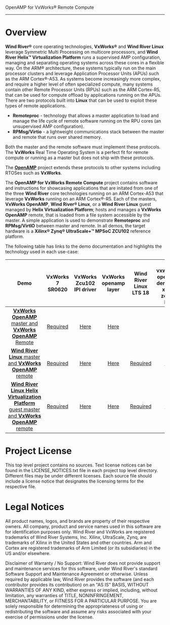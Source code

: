OpenAMP for VxWorks® Remote Compute

---

# Overview
**Wind River®** core operating technologies, **VxWorks®** and **Wind River Linux** leverage Symmetric Multi Processing on multicore processors, and **Wind River Helix™ Virtualization Platform** 
 runs a supervised AMP configuration, managing and separating operating systems across these cores in a flexible way.  On the ARM® architecture, these systems typically run on the main processor clusters and leverage Application Processor Units (APUs) such as the ARM Cortex®-A53.  As systems become increasingly more complex, and require a higher level of often specialized compute, many systems contain other Remote Processor Units (RPUs) such as the ARM Cortex-R5, that can be used for compute offload by applications running on the APUs.  There are two protocols built into **Linux** that can be used to exploit these types of remote applications.  
* **Remoteproc** - technology that allows a master application to load and manage the life cycle of remote software running on the RPU cores (an unsupervised AMP configuration).
* **RPMsg/Virtio** - a lightweight communications stack between the master and remote that runs over shared memory.

Both the master and the remote software must implement these protocols.
The **VxWorks** Real Time Operating System is a perfect fit for remote compute or running as a master but does not ship with these protocols.

The [**OpenAMP**](https://github.com/OpenAMP) project extends these protocols to other systems including RTOSes such as **VxWorks**.

The **OpenAMP for VxWorks Remote Compute** project contains software and instructions for showcasing applications that are initated from one of the three **Wind River** core technologies running on an ARM Cortex-A53 that leverage **VxWorks** running on an ARM Cortex®-R5. Each of the masters,  **VxWorks OpenAMP**, **Wind River® Linux**, or a **Wind River Linux** guest managed by **Helix Virtualization Platform**; hosts and manages a **VxWorks OpenAMP** remote, that is loaded from a file system accessible by the master. A simple application is used to demonstrate **Remoteproc** and **RPMsg/VirtIO** between master and remote. In all demos, the target hardware is a **Xilinx® Zynq® UltraScale+™ MPSoC ZCU102** reference platform. 

The following table has links to the demo documentation and highlights the technology used in each use-case:  

Demo | VxWorks 7 SR0620 | VxWorks Zcu102 IPI driver | VxWorks openamp layer | Wind River Linux LTS 18 | wr-vxworks7-openamp-demo-for-xilinx-zcu102 layer | Helix Virtualization Platform SR0620 and wr-vxvirt-arm64 layer | BOOT.BIN  
:---: |:---:|:---:|:---:|:---:|:---:|:---:|:---:
[**VxWorks OpenAMP** master and **VxWorks OpenAMP** Remote](https://github.com/Wind-River/vxworks7-openamp-layer-for-zcu102) | [Required](https://www.windriver.com/products/vxworks/) | [Here](https://github.com/Wind-River/vxworks7-ipi-driver-for-zcu102) | [Here](https://github.com/Wind-River/vxworks7-openamp-layer-for-zcu102) | | | | [2018.1 (Tested)](https://xilinx-wiki.atlassian.net/wiki/spaces/A/pages/18841902/2018.1+u-boot+release+notes#id-2018.1u-bootreleasenotes-Features)  
[**Wind River Linux** master and **VxWorks OpenAMP** remote](https://github.com/Wind-River/wr-vxworks7-openamp-demo-for-zcu102) | [Required](https://www.windriver.com/products/vxworks/) | [Here](https://github.com/Wind-River/vxworks7-ipi-driver-for-zcu102) | [Here](https://github.com/Wind-River/vxworks7-openamp-layer-for-zcu102) | [Required](https://www.windriver.com/products/linux/) | [Here](https://github.com/Wind-River/wr-vxworks7-openamp-demo-for-zcu102) | | [2018.1 (Tested)](https://xilinx-wiki.atlassian.net/wiki/spaces/A/pages/18841902/2018.1+u-boot+release+notes#id-2018.1u-bootreleasenotes-Features)  
[**Wind River Linux Helix Virtualization Platform** guest master and **VxWorks OpenAMP** remote](https://github.com/Wind-River/wr-vxworks7-openamp-demo-for-zcu102) | [Required](https://www.windriver.com/products/vxworks/) | [Here](https://github.com/Wind-River/vxworks7-ipi-driver-for-zcu102) | [Here](https://github.com/Wind-River/vxworks7-openamp-layer-for-zcu102) | [Required](https://www.windriver.com/products/linux/) | [Here](https://github.com/Wind-River/wr-vxworks7-openamp-demo-for-zcu102) | [Required](https://www.windriver.com/products/helix-platform/) | Custom (Please contact Wind River)


# Project License
This top level project contains no sources.
Text license notices can be found in the LICENSE_NOTICES.txt file in each 
project top level directory. Different files may be under different licenses.
Each source file should include a license notice that designates the licensing
 terms for the respective file.


# Legal Notices

All product names, logos, and brands are property of their respective owners. All company, 
product and service names used in this software are for identification purposes only. 
Wind River and VxWorks are registered trademarks of Wind River Systems, Inc.  Xilinx,
UltraScale,  Zynq, are trademarks of Xilinx in the United States and other countries.
Arm and Cortex are registered trademarks of Arm Limited (or its subsidiaries) in the US 
and/or elsewhere. 

Disclaimer of Warranty / No Support: Wind River does not provide support 
and maintenance services for this software, under Wind River's standard 
Software Support and Maintenance Agreement or otherwise. Unless required 
by applicable law, Wind River provides the software (and each contributor 
provides its contribution) on an "AS IS" BASIS, WITHOUT WARRANTIES OF ANY 
KIND, either express or implied, including, without limitation, any warranties 
of TITLE, NONINFRINGEMENT, MERCHANTABILITY, or FITNESS FOR A PARTICULAR 
PURPOSE. You are solely responsible for determining the appropriateness of 
using or redistributing the software and assume any risks associated with 
your exercise of permissions under the license.
